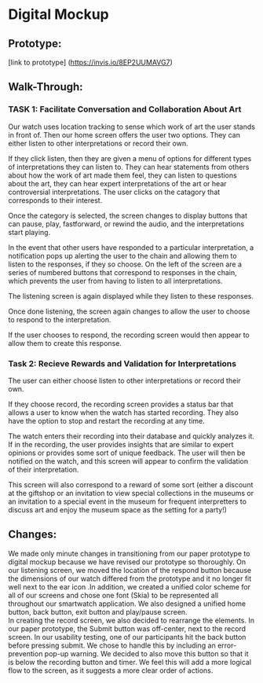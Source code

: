# Digital Mockup 

## Prototype:

[link to prototype] (https://invis.io/8EP2UUMAVG7)


## Walk-Through:
### TASK 1: Facilitate Conversation and Collaboration About Art 
Our watch uses location tracking to sense which work of art the user stands in front of. Then our home screen offers the user two options. They can either listen to other interpretations or record their own.

If they click listen, then they are given a menu of options for different types of interpretations they can listen to. They can hear statements from others about how the work of art made them feel, they can listen to questions about the art, they can hear expert interpretations of the art or hear controversial interpretations. The user clicks on the catagory that corresponds to their interest. 

Once the category is selected, the screen changes to display buttons that can pause, play, fastforward, or rewind the audio, and the interpretations start playing.

In the event that other users have responded to a particular interpretation, a notification pops up alerting the user to the chain and allowing them to listen to the responses, if they so choose. On the left of the screen are a series of numbered buttons that correspond to responses in the chain, which prevents the user from having to listen to all interpretations.

The listening screen is again displayed while they listen to these responses. 

Once done listening, the screen again changes to allow the user to choose to respond to the interpretation.

If the user chooses to respond, the recording screen would then appear to allow them to create this response.

### Task 2: Recieve Rewards and Validation for Interpretations 
The user can either choose listen to other interpretations or record their own.

If they choose record, the recording screen provides a status bar that allows a user to know when the watch has started recording. They also have the option to stop and restart the recording at any time.

The watch enters their recording into their database and quickly analyzes it. If in the recording, the user provides insights that are similar to expert opinions or provides some sort of unique feedback. The user will then be notified on the watch, and this screen will appear to confirm the validation of their interpretation.

This screen will also correspond to a reward of some sort (either a discount at the giftshop or an invitation to view special collections in the museums or an invitation to a special event in the museum for frequent interpretters to discuss art and enjoy the museum space as the setting for a party!)

## Changes:

We made only minute changes in transitioning from our paper prototype to digital mockup because we have revised our prototype so thoroughly. On our listening screen, we moved the location of the respond button because the dimensions of our watch differed from the prototype and it no longer fit well next to the ear icon .In addition, we created a unified color scheme for all of our screens and chose one font (Skia) to be represented all throughout our smartwatch application. We also designed a unified home button, back button, exit button and play/pause screen.	
In creating the record screen, we also decided to rearrange the elements. In our paper prototype, the Submit button was off-center, next to the record screen. In our usability testing, one of our participants hit the back button before pressing submit. We chose to handle this by including an error-prevention pop-up warning. We decided to also move this button so that it is below the recording button and timer. We feel this will add a more logical flow to the screen, as it suggests a more clear order of actions.
